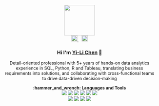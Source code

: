 <div id="header" align="center">
  <img src="https://media.giphy.com/media/M9gbBd9nbDrOTu1Mqx/giphy.gif" width="100"/>
</div>

<div id="badges" align="center">
  <a href="https://www.linkedin.com/in/yi-li-chen-leo/">
    <img src="https://www.edigitalagency.com.au/wp-content/uploads/Linkedin-logo-png.png" height="20" alt="LinkedIn Badge"/>
  </a>
  <a>&ensp;</a>
  <a href="https://public.tableau.com/app/profile/yi.li.chen">
    <img src="https://public.tableau.com/app/assets/tableau-public-logo-rgb.07774149.svg" height="20" alt="Tableau Badge"/>
  </a>
</div>

<div align="center">
  <h3>Hi I'm <a href="https://www.linkedin.com/in/yi-li-chen-leo/">Yi-Li Chen</a> 👋</h3>
  <p>Detail-oriented professional with 5+ years of hands-on data analytics experience in SQL, Python, R and Tableau, translating business requirements into solutions, and collaborating with cross-functional teams to drive data-driven decision-making</p>
</div>

<div id="header" align="center">
  <strong>:hammer_and_wrench: Languages and Tools</strong>
</div>

<div id="header" align="center">
  <img src="https://img.shields.io/badge/python-%233776AB.svg?&style=for-the-badge&logo=python&logoColor=white" />
  <img src="https://img.shields.io/badge/r-%23276DC3.svg?&style=for-the-badge&logo=r&logoColor=white" />
  <img src="https://img.shields.io/badge/MySQL-005C84?style=for-the-badge&logo=mysql&logoColor=white" />
  <img src="https://img.shields.io/badge/PostgreSQL-316192?style=for-the-badge&logo=postgresql&logoColor=white" />
  <img src="https://img.shields.io/badge/snowflake-%2356B9EB.svg?&style=for-the-badge&logo=snowflake&logoColor=black" />
  <img src="https://img.shields.io/badge/amazon%20aws-%23232F3E.svg?&style=for-the-badge&logo=amazon%20aws&logoColor=white" />
</div>

<div id="header" align="center">
  <img src="https://img.shields.io/badge/Google%20Analytics-E37400?style=for-the-badge&logo=google%20analytics&logoColor=white" />
  <img src="https://img.shields.io/badge/tableau-%23E97627.svg?&style=for-the-badge&logo=tableau&logoColor=white" />
  <img src="https://img.shields.io/badge/PowerBI-F2C811?style=for-the-badge&logo=Power%20BI&logoColor=white" />
  <img src="https://img.shields.io/badge/microsoft%20excel-%23217346.svg?&style=for-the-badge&logo=microsoft%20excel&logoColor=white" />
</div>




<!--
**Leo06660/Leo06660** is a ✨ _special_ ✨ repository because its `README.md` (this file) appears on your GitHub profile.

Here are some ideas to get you started:

- 🔭 I’m currently working on ...
- 🌱 I’m currently learning ...
- 👯 I’m looking to collaborate on ...
- 🤔 I’m looking for help with ...
- 💬 Ask me about ...
- 📫 How to reach me: ...
- 😄 Pronouns: ...
- ⚡ Fun fact: ...

  <a href="https://public.tableau.com/app/profile/yi.li.chen">
    
  </a>
-->
